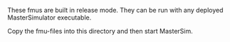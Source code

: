 These fmus are built in release mode. They can be run with any deployed 
MasterSimulator executable.

Copy the fmu-files into this directory and then start MasterSim.

